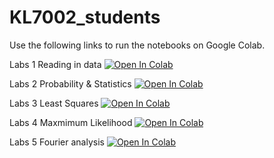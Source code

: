 # KL7002_students

Use the following links to run the notebooks on Google Colab.

Labs 1 Reading in data <a target="_blank" href="https://colab.research.google.com/github/Richardjmorton/KL7002_students/blob/main/Labs1_Reading_in_data.ipynb">
  <img src="https://colab.research.google.com/assets/colab-badge.svg" alt="Open In Colab"/>
</a>

Labs 2 Probability & Statistics <a target="_blank" href="https://colab.research.google.com/github/Richardjmorton/KL7002_students/blob/main/Lab_2_Probability_Statistics.ipynb">
  <img src="https://colab.research.google.com/assets/colab-badge.svg" alt="Open In Colab"/>
</a>

Labs 3 Least Squares <a target="_blank" href="https://colab.research.google.com/github/Richardjmorton/KL7002_students/blob/main/Lab_3_Least_squares.ipynb">
  <img src="https://colab.research.google.com/assets/colab-badge.svg" alt="Open In Colab"/>
</a>

Labs 4 Maxmimum Likelihood <a target="_blank" href="https://colab.research.google.com/github/Richardjmorton/KL7002_students/blob/main/Labs4_Maximum_Likelihood.ipynb">
  <img src="https://colab.research.google.com/assets/colab-badge.svg" alt="Open In Colab"/>
</a>

Labs 5 Fourier analysis <a target="_blank" href="https://colab.research.google.com/github/Richardjmorton/KL7002_students/blob/main/Labs4_Maximum_Likelihood.ipynb">
  <img src="https://colab.research.google.com/assets/colab-badge.svg" alt="Open In Colab"/>
</a>
